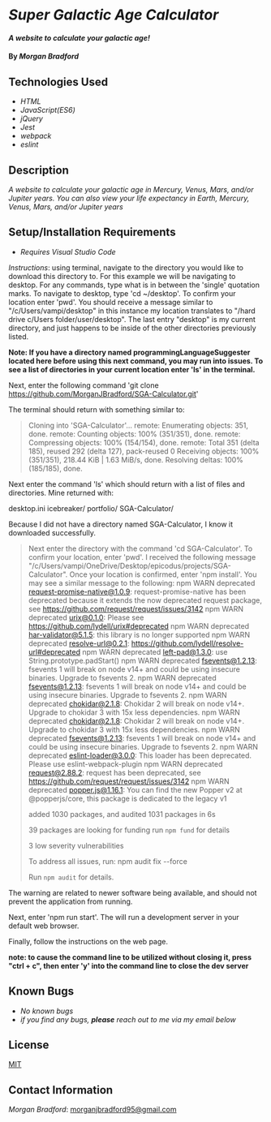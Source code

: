 # _Super Galactic Age Calculator_

#### _A website to calculate your galactic age!_

#### By _**Morgan Bradford**_

## Technologies Used

* _HTML_
* _JavaScript(ES6)_
* _jQuery_
* _Jest_
* _webpack_
* _eslint_

## Description

_A website to calculate your galactic age in Mercury, Venus, Mars, and/or Jupiter years. You can also view your life expectancy in Earth, Mercury, Venus, Mars, and/or Jupiter years_

## Setup/Installation Requirements

* _Requires Visual Studio Code_

_Instructions_: using terminal, navigate to the directory you would like to download this directory to. For this example we will be navigating to desktop. For any commands, type what is in between the 'single' quotation marks. To navigate to desktop, type 'cd ~/desktop'. To confirm your location enter 'pwd'. You should receive a message similar to "/c/Users/vampi/desktop" in this instance my location translates to "/hard drive c/Users folder/user/desktop". The last entry "desktop" is my current directory, and just happens to be inside of the other directories previously listed.

**Note: If you have a directory named programmingLanguageSuggester located here before using this next command, you may run into issues. To see a list of directories in your current location enter 'ls' in the terminal.**

Next, enter the following command 'git clone https://github.com/MorganJBradford/SGA-Calculator.git'

The terminal should return with something similar to:

> Cloning into 'SGA-Calculator'...
> remote: Enumerating objects: 351, done.
> remote: Counting objects: 100% (351/351), done.
> remote: Compressing objects: 100% (154/154), done.
> remote: Total 351 (delta 185), reused 292 (delta 127), pack-reused 0
> Receiving objects: 100% (351/351), 218.44 KiB | 1.63 MiB/s, done.
> Resolving deltas: 100% (185/185), done.


Next enter the command 'ls' which should return with a list of files and directories. Mine returned with:

desktop.ini icebreaker/ portfolio/ SGA-Calculator/

Because I did not have a directory named SGA-Calculator, I know it downloaded successfully.

> Next enter the directory with the command 'cd SGA-Calculator'. To confirm your location, enter 'pwd'. I received the following message "/c/Users/vampi/OneDrive/Desktop/epicodus/projects/SGA-Calculator". Once your location is confirmed, enter 'npm install'. You may see a similar message to the following: npm WARN deprecated request-promise-native@1.0.9: request-promise-native has been deprecated because it extends the now deprecated request package, see https://github.com/request/request/issues/3142
> npm WARN deprecated urix@0.1.0: Please see https://github.com/lydell/urix#deprecated
> npm WARN deprecated har-validator@5.1.5: this library is no longer supported
> npm WARN deprecated resolve-url@0.2.1: https://github.com/lydell/resolve-url#deprecated
> npm WARN deprecated left-pad@1.3.0: use String.prototype.padStart()
> npm WARN deprecated fsevents@1.2.13: fsevents 1 will break on node v14+ and could be using insecure binaries. Upgrade to fsevents 2.
> npm WARN deprecated fsevents@1.2.13: fsevents 1 will break on node v14+ and could be using insecure binaries. Upgrade to fsevents 2.
> npm WARN deprecated chokidar@2.1.8: Chokidar 2 will break on node v14+. Upgrade to chokidar 3 with 15x less dependencies.
> npm WARN deprecated chokidar@2.1.8: Chokidar 2 will break on node v14+. Upgrade to chokidar 3 with 15x less dependencies.
> npm WARN deprecated fsevents@1.2.13: fsevents 1 will break on node v14+ and could be using insecure binaries. Upgrade to fsevents 2.
> npm WARN deprecated eslint-loader@3.0.0: This loader has been deprecated. Please use eslint-webpack-plugin
> npm WARN deprecated request@2.88.2: request has been deprecated, see https://github.com/request/request/issues/3142
> npm WARN deprecated popper.js@1.16.1: You can find the new Popper v2 at @popperjs/core, this package is dedicated to the legacy v1
> 
> added 1030 packages, and audited 1031 packages in 6s
> 
> 39 packages are looking for funding
>  run `npm fund` for details
> 
> 3 low severity vulnerabilities
> 
> To address all issues, run:
>  npm audit fix --force
> 
> Run `npm audit` for details.

The warning are related to newer software being available, and should not prevent the application from running.

Next, enter 'npm run start'. The will run a development server in your default web browser.

Finally, follow the instructions on the web page.

**note: to cause the command line to be utilized without closing it, press "ctrl + c", then enter 'y' into the command line to close the dev server**

## Known Bugs

* _No known bugs_
* _if you find any bugs, **please** reach out to me via my email below_

## License

[MIT](LICENSE.txt)

## Contact Information

_Morgan Bradford_: morganjbradford95@gmail.com